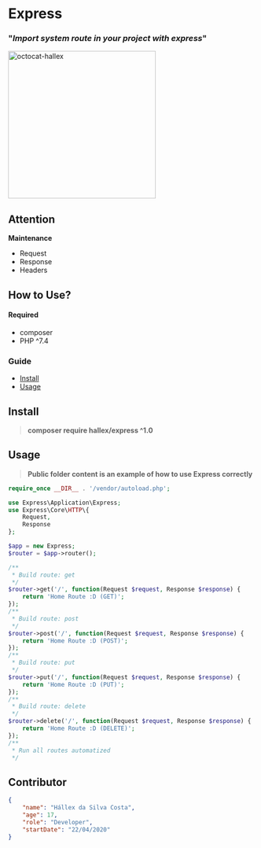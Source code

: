 
# Express

### "*Import system route in your project with express*"

<img src="https://user-images.githubusercontent.com/55293671/77607982-b7a2ca80-6efa-11ea-9c59-d82fba2e34d6.png" width="300" alt="octocat-hallex">

## Attention
**Maintenance**
* Request
* Response
* Headers

## How to Use?

#### Required
* composer
* PHP ^7.4

### Guide
* [Install](#install)
* [Usage](#usage)

[](#install)
##  Install

> **composer require hallex/express ^1.0**

[](#usage)
## Usage
> **Public folder content is an example of how to use Express correctly**
```php
require_once __DIR__ . '/vendor/autoload.php';

use Express\Application\Express;
use Express\Core\HTTP\{
	Request,
	Response
};

$app = new Express;
$router = $app->router();

/**
 * Build route: get
 */
$router->get('/', function(Request $request, Response $response) {
	return 'Home Route :D (GET)';
});
/**
 * Build route: post
 */
$router->post('/', function(Request $request, Response $response) {
	return 'Home Route :D (POST)';
});
/**
 * Build route: put
 */
$router->put('/', function(Request $request, Response $response) {
	return 'Home Route :D (PUT)';
});
/**
 * Build route: delete
 */
$router->delete('/', function(Request $request, Response $response) {
	return 'Home Route :D (DELETE)';
});
/**
 * Run all routes automatized
 */
```

## Contributor
```json
{
	"name": "Hállex da Silva Costa",
	"age": 17,
	"role": "Developer",
	"startDate": "22/04/2020"
}
```